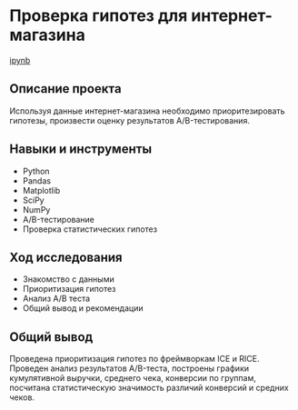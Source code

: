 # Проверка гипотез для интернет-магазина

[ipynb](https://github.com/veronikabukley/Practicum_projects/blob/main/Online_store_project/Online_store_project.ipynb)

## Описание проекта

Используя данные интернет-магазина необходимо приоритезировать гипотезы, произвести оценку результатов A/B-тестирования.

## Навыки и инструменты
- Python
- Pandas
- Matplotlib
- SciPy
- NumPy
- A/B-тестирование
- Проверка статистических гипотез

## Ход исследования
- Знакомство с данными
- Приоритизация гипотез
- Анализ A/B теста
- Общий вывод и рекомендации

## Общий вывод

Проведена приоритизация гипотез по фреймворкам ICE и RICE. Проведен анализ результатов A/B-теста, построены графики кумулятивной выручки, среднего чека, конверсии по группам, посчитана статистическую значимость различий конверсий и средних чеков. 



